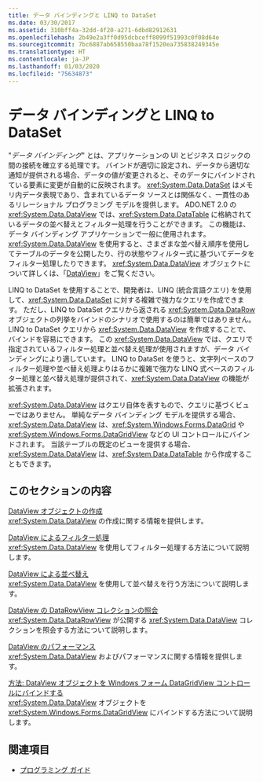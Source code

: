 ```yaml
---
title: データ バインディングと LINQ to DataSet
ms.date: 03/30/2017
ms.assetid: 310bff4a-32dd-4f20-a271-6dbd82912631
ms.openlocfilehash: 2b49e2a3ff0d95dcbceff8099f51993c0f08d64e
ms.sourcegitcommit: 7bc6887ab658550baa78f1520ea735838249345e
ms.translationtype: HT
ms.contentlocale: ja-JP
ms.lasthandoff: 01/03/2020
ms.locfileid: "75634873"
---
```

# <a name="data-binding-and-linq-to-dataset"></a>データ バインディングと LINQ to DataSet
"*データ バインディング*" とは、アプリケーションの UI とビジネス ロジックの間の接続を確立する処理です。 バインドが適切に設定され、データから適切な通知が提供される場合、データの値が変更されると、そのデータにバインドされている要素に変更が自動的に反映されます。 <xref:System.Data.DataSet> はメモリ内データ表現であり、含まれているデータ ソースとは関係なく、一貫性のあるリレーショナル プログラミング モデルを提供します。 ADO.NET 2.0 の <xref:System.Data.DataView> では、<xref:System.Data.DataTable> に格納されているデータの並べ替えとフィルター処理を行うことができます。 この機能は、データ バインディング アプリケーションで一般に使用されます。 <xref:System.Data.DataView> を使用すると、さまざまな並べ替え順序を使用してテーブルのデータを公開したり、行の状態やフィルター式に基づいてデータをフィルター処理したりできます。 <xref:System.Data.DataView> オブジェクトについて詳しくは、「[DataView](./dataset-datatable-dataview/dataviews.md)」をご覧ください。  
  
 LINQ to DataSet を使用することで、開発者は、LINQ (統合言語クエリ) を使用して、<xref:System.Data.DataSet> に対する複雑で強力なクエリを作成できます。 ただし、LINQ to DataSet クエリから返される <xref:System.Data.DataRow> オブジェクトの列挙をバインドのシナリオで使用するのは簡単ではありません。 LINQ to DataSet クエリから <xref:System.Data.DataView> を作成することで、バインドを容易にできます。 この <xref:System.Data.DataView> では、クエリで指定されているフィルター処理と並べ替え処理が使用されますが、データ バインディングにより適しています。 LINQ to DataSet を使うと、文字列ベースのフィルター処理や並べ替え処理よりはるかに複雑で強力な LINQ 式ベースのフィルター処理と並べ替え処理が提供されて、<xref:System.Data.DataView> の機能が拡張されます。  
  
 <xref:System.Data.DataView> はクエリ自体を表すもので、クエリに基づくビューではありません。 単純なデータ バインディング モデルを提供する場合、<xref:System.Data.DataView> は、<xref:System.Windows.Forms.DataGrid> や <xref:System.Windows.Forms.DataGridView> などの UI コントロールにバインドされます。 当該テーブルの既定のビューを提供する場合、<xref:System.Data.DataView> は、<xref:System.Data.DataTable> から作成することもできます。  
  
## <a name="in-this-section"></a>このセクションの内容  
 [DataView オブジェクトの作成](creating-a-dataview-object-linq-to-dataset.md)  
 <xref:System.Data.DataView> の作成に関する情報を提供します。  
  
 [DataView によるフィルター処理](filtering-with-dataview-linq-to-dataset.md)  
 <xref:System.Data.DataView> を使用してフィルター処理する方法について説明します。  
  
 [DataView による並べ替え](sorting-with-dataview-linq-to-dataset.md)  
 <xref:System.Data.DataView> を使用して並べ替えを行う方法について説明します。  
  
 [DataView の DataRowView コレクションの照会](querying-the-datarowview-collection-in-a-dataview.md)  
 <xref:System.Data.DataRowView> が公開する <xref:System.Data.DataView> コレクションを照会する方法について説明します。  
  
 [DataView のパフォーマンス](dataview-performance.md)  
 <xref:System.Data.DataView> およびパフォーマンスに関する情報を提供します。  
  
 [方法: DataView オブジェクトを Windows フォーム DataGridView コントロールにバインドする](how-to-bind-a-dataview-object-to-a-winforms-datagridview-control.md)  
 <xref:System.Data.DataView> オブジェクトを <xref:System.Windows.Forms.DataGridView> にバインドする方法について説明します。  
  
## <a name="see-also"></a>関連項目

- [プログラミング ガイド](programming-guide-linq-to-dataset.md)
